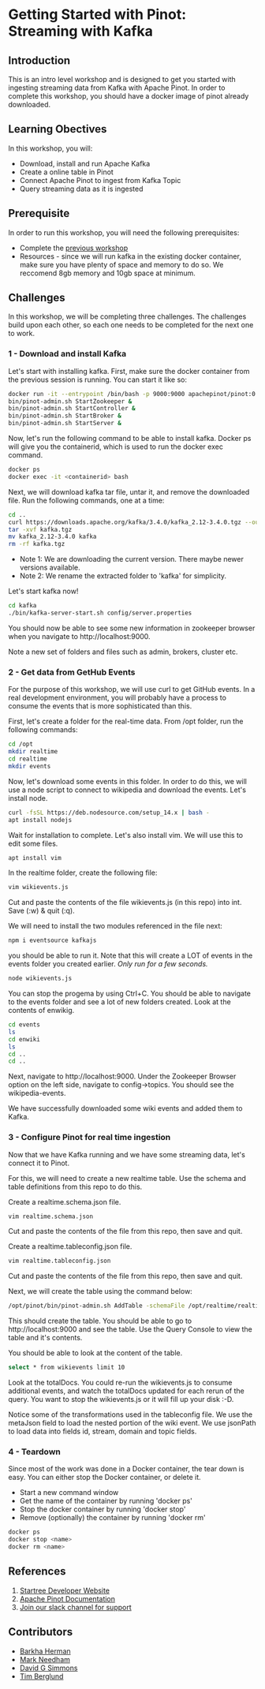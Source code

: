# Getting Started with Pinot: Streaming with Kafka

## Introduction
This is an intro level workshop and is designed to get you started with ingesting streaming data from Kafka with Apache Pinot. In order to complete this workshop, you should have a docker image of pinot already downloaded.

## Learning Obectives
In this workshop, you will:
- Download, install and run Apache Kafka
- Create a online table in Pinot
- Connect Apache Pinot to ingest from Kafka Topic
- Query streaming data as it is ingested

## Prerequisite
In order to run this workshop, you will need the following prerequisites:
- Complete the [previous workshop](../GettingStartedBatch/README.md)
- Resources - since we will run kafka in the existing docker container, make sure you have plenty of space and memory to do so.  We reccomend 8gb memory and 10gb space at minimum.

## Challenges
In this workshop, we will be completing three challenges. The challenges build upon each other, so each one needs to be completed for the next one to work.

### 1 - Download and install Kafka

Let's start with installing kafka.  First, make sure the docker container from the previous session is running.  You can start it like so:

```sh
docker run -it --entrypoint /bin/bash -p 9000:9000 apachepinot/pinot:0.12.0
bin/pinot-admin.sh StartZookeeper &
bin/pinot-admin.sh StartController &
bin/pinot-admin.sh StartBroker &
bin/pinot-admin.sh StartServer &

```

Now, let's run the following command to be able to install kafka.  Docker ps will give you the containerid, which is used to run the docker exec command.

```sh
docker ps
docker exec -it <containerid> bash
```

Next, we will download kafka tar file, untar it, and remove the downloaded file.  Run the following commands, one at a time:

```sh
cd ..
curl https://downloads.apache.org/kafka/3.4.0/kafka_2.12-3.4.0.tgz --output kafka.tgz --output kafka.tgz
tar -xvf kafka.tgz
mv kafka_2.12-3.4.0 kafka
rm -rf kafka.tgz
```
- Note 1: We are downloading the current version.  There maybe newer versions available.
- Note 2: We rename the extracted folder to 'kafka' for simplicity.

Let's start kafka now!

```sh
cd kafka
./bin/kafka-server-start.sh config/server.properties
```

You should now be able to see some new information in zookeeper browser when you navigate to http://localhost:9000.

Note a new set of folders and files such as admin, brokers, cluster etc.

### 2 - Get data from GetHub Events
For the purpose of this workshop, we will use curl to get GitHub events.  In a real development environment, you will probably have a process to consume the events that is more sophisticated than this.

First, let's create a folder for the real-time data.  From /opt folder, run the following commands:

```sh
cd /opt
mkdir realtime
cd realtime
mkdir events
```

Now, let's download some events in this folder.  In order to do this, we will use a node script to connect to wikipedia and download the events. Let's install node.

```sh
curl -fsSL https://deb.nodesource.com/setup_14.x | bash -
apt install nodejs
```
Wait for installation to complete.  Let's also install vim.  We will use this to edit some files.

```sh
apt install vim
```

In the realtime folder, create the following file:

```sh
vim wikievents.js
```

Cut and paste the contents of the file wikievents.js (in this repo) into int.  Save (:w) & quit (:q).

We will need to install the two modules referenced in the file next:

```sh
npm i eventsource kafkajs
```

you should be able to run it.  Note that this will create a LOT of events in the events folder you created earlier.
*Only run for a few seconds.*

```sh
node wikievents.js
```
You can stop the progema by using Ctrl+C.  You should be able to navigate to the events folder and see a lot of new folders created.  Look at the contents of enwikig.

```sh
cd events
ls
cd enwiki
ls
cd ..
cd ..
```
Next, navigate to http://localhost:9000.  Under the Zookeeper Browser option on the left side, navigate to config->topics.  You should see the wikipedia-events.

We have successfully downloaded some wiki events and added them to Kafka.

### 3 - Configure Pinot for real time ingestion
Now that we have Kafka running and we have some streaming data, let's connect it to Pinot.

For this, we will need to create a new realtime table.  Use the schema and table definitions from this repo to do this.

Create a realtime.schema.json file.

```sh
vim realtime.schema.json
```

Cut and paste the contents of the file from this repo, then save and quit.

Create a realtime.tableconfig.json file.

```sh
vim realtime.tableconfig.json
```

Cut and paste the contents of the file from this repo, then save and quit.

Next, we will create the table using the command below:

```sh
/opt/pinot/bin/pinot-admin.sh AddTable -schemaFile /opt/realtime/realtime.schema.json -tableConfigFile /opt/realtime/realtime.tableconfig.json -exec
```
This should create the table.  You should be able to go to http://localhost:9000 and see the table.  Use the Query Console to view the table and it's contents.

You should be able to look at the content of the table.

```sh
select * from wikievents limit 10
```
Look at the totalDocs.  You could re-run the wikievents.js to consume additional events, and watch the totalDocs updated for each rerun of the query.  You want to stop the wikievents.js or it will fill up your disk :-D.

Notice some of the transformations used in the tableconfig file.  We use the metaJson field to load the nested portion of the wiki event.  We use jsonPath to load data into fields id, stream, domain and topic fields.

### 4 - Teardown
Since most of the work was done in a Docker container, the tear down is easy. You can either stop the Docker container, or delete it.

- Start a new command window
- Get the name of the container by running 'docker ps'
- Stop the docker container by running 'docker stop'
- Remove (optionally) the container by running 'docker rm'

```sh
docker ps
docker stop <name>
docker rm <name>
```
## References
1. [Startree Developer Website](https://dev.startree.ai)
2. [Apache Pinot Documentation](https://docs.pinot.apache.org/)
3. [Join our slack channel for support](https://stree.ai/slack)

## Contributors
- [Barkha Herman](https://github.com/Barkha)
- [Mark Needham](https://github.com/mneedham)
- [David G Simmons](https://github.com/davidgs)
- [Tim Berglund](https://github.com/tlberglund)
